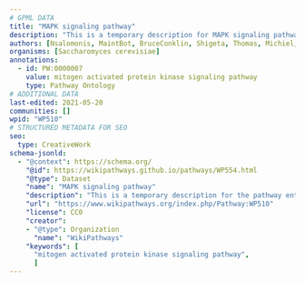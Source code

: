 ```yaml
---
# GPML DATA
title: "MAPK signaling pathway"
description: "This is a temporary description for MAPK signaling pathway"
authors: [Nsalomonis, MaintBot, BruceConklin, Shigeta, Thomas, Michiel, Ddigles, Egonw, Nuno, Khanspers, AlexanderPico, Finterly, Eweitz]
organisms: [Saccharomyces cerevisiae]
annotations:
  - id: PW:0000007
    value: mitogen activated protein kinase signaling pathway
    type: Pathway Ontology
# ADDITIONAL DATA
last-edited: 2021-05-20
communities: []
wpid: "WP510"
# STRUCTURED METADATA FOR SEO
seo:
  type: CreativeWork
schema-jsonld:
  - "@context": https://schema.org/
    "@id": https://wikipathways.github.io/pathways/WP554.html
    "@type": Dataset
    "name": "MAPK signaling pathway"
    "description": "This is a temporary description for the pathway entitled: MAPK signaling pathway"
    "url": "https://www.wikipathways.org/index.php/Pathway:WP510"
    "license": CC0
    "creator":
    - "@type": Organization
      "name": "WikiPathways"
    "keywords": [
      "mitogen activated protein kinase signaling pathway",
      ]
---
```

